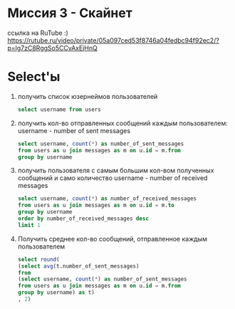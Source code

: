 # Миссия 3 - Скайнет
ссылка на RuTube :) 
https://rutube.ru/video/private/05a097ced53f8746a04fedbc94f92ec2/?p=lg7zC8RggSo5CCvAxEjHnQ

# Select'ы
1. получить список юзернеймов пользователей
   ```sql
   select username from users
   ```
2. получить кол-во отправленных сообщений каждым пользователем:
   username - number of sent messages
   ```sql
   select username, count(*) as number_of_sent_messages
   from users as u join messages as m on u.id = m.from
   group by username
   ```
    
3. получить пользователя с самым большим кол-вом полученных сообщений и само количество
   username - number of received messages
   ```sql
   select username, count(*) as number_of_received_messages
   from users as u join messages as m on u.id = m.to
   group by username
   order by number_of_received_messages desc
   limit 1
   ```
4. Получить среднее кол-во сообщений, отправленное каждым пользователем
   ```sql
   select round(
   (select avg(t.number_of_sent_messages)
   from
   (select username, count(*) as number_of_sent_messages
   from users as u join messages as m on u.id = m.from
   group by username) as t)
   , 2)
   ```
